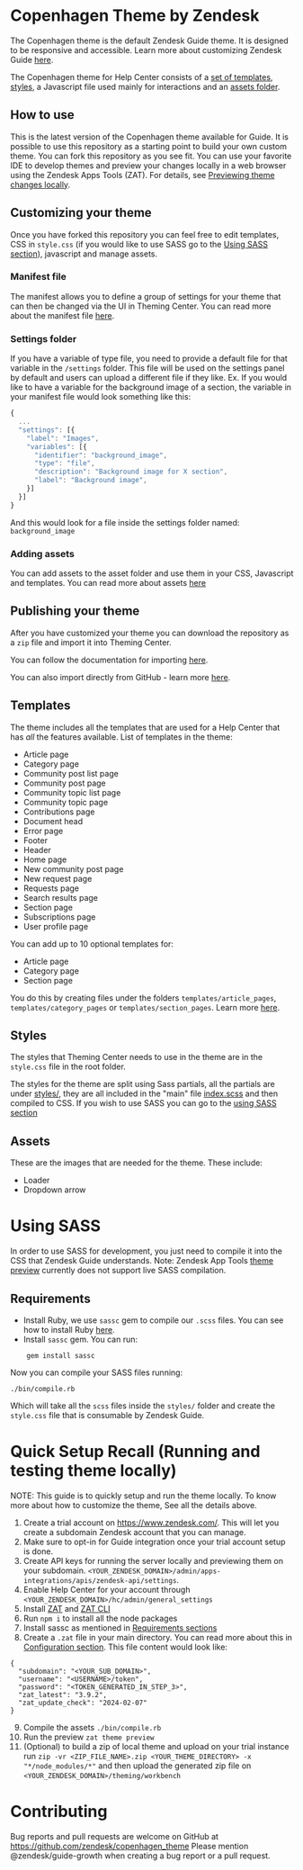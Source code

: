 # Copenhagen Theme by Zendesk

The Copenhagen theme is the default Zendesk Guide theme. It is designed to be responsive and accessible.
Learn more about customizing Zendesk Guide [here](https://support.zendesk.com/hc/en-us/sections/206670747).

The Copenhagen theme for Help Center consists of a [set of templates](#templates), [styles](#styles), a Javascript file used mainly for interactions and an [assets folder](#assets).

## How to use
This is the latest version of the Copenhagen theme available for Guide. It is possible to use this repository as a starting point to build your own custom theme. You can fork this repository as you see fit.
You can use your favorite IDE to develop themes and preview your changes locally in a web browser using the Zendesk Apps Tools (ZAT). For details, see [Previewing theme changes locally](https://support.zendesk.com/hc/en-us/articles/115014810447).

## Customizing your theme
Once you have forked this repository you can feel free to edit templates, CSS in `style.css` (if you would like to use SASS go to the [Using SASS section](#using-sass)), javascript and manage assets.

### Manifest file
The manifest allows you to define a group of settings for your theme that can then be changed via the UI in Theming Center.
You can read more about the manifest file [here](https://support.zendesk.com/hc/en-us/articles/115012547687).

### Settings folder
If you have a variable of type file, you need to provide a default file for that variable in the `/settings` folder. This file will be used on the settings panel by default and users can upload a different file if they like.
Ex.
If you would like to have a variable for the background image of a section, the variable in your manifest file would look something like this:

```js
{
  ...
  "settings": [{
    "label": "Images",
    "variables": [{
      "identifier": "background_image",
      "type": "file",
      "description": "Background image for X section",
      "label": "Background image",
    }]
  }]
}

```

And this would look for a file inside the settings folder named: `background_image`

### Adding assets
You can add assets to the asset folder and use them in your CSS, Javascript and templates.
You can read more about assets [here](https://support.zendesk.com/hc/en-us/articles/115012399428)


## Publishing your theme
After you have customized your theme you can download the repository as a `zip` file and import it into Theming Center.

You can follow the documentation for importing [here](https://support.zendesk.com/hc/en-us/articles/115012794168).

You can also import directly from GitHub - learn more [here](https://support.zendesk.com/hc/en-us/community/posts/360004400007).

## Templates
The theme includes all the templates that are used for a Help Center that has *all* the features available.
List of templates in the theme:
* Article page
* Category page
* Community post list page
* Community post page
* Community topic list page
* Community topic page
* Contributions page
* Document head
* Error page
* Footer
* Header
* Home page
* New community post page
* New request page
* Requests page
* Search results page
* Section page
* Subscriptions page
* User profile page

You can add up to 10 optional templates for:
 * Article page
 * Category page
 * Section page

You do this by creating files under the folders `templates/article_pages`, `templates/category_pages` or `templates/section_pages`.
Learn more [here](https://support.zendesk.com/hc/en-us/articles/360001948367).

## Styles
The styles that Theming Center needs to use in the theme are in the `style.css` file in the root folder.

The styles for the theme are split using Sass partials, all the partials are under [styles/](/blob/master/styles/), they are all included in the "main" file [index.scss](/blob/master/styles/index.scss) and then compiled to CSS.
If you wish to use SASS you can go to the [using SASS section](#using-sass)

## Assets
These are the images that are needed for the theme.
These include:
* Loader
* Dropdown arrow

# Using SASS
In order to use SASS for development, you just need to compile it into the CSS that Zendesk Guide understands.
Note: Zendesk App Tools [theme preview](#publishing-your-theme) currently does not support live SASS compilation.

## Requirements

- Install Ruby, we use `sassc` gem to compile our `.scss` files. You can see how to install Ruby [here](https://www.ruby-lang.org/en/documentation/installation/).
- Install `sassc` gem. You can run:
```
    gem install sassc
```

Now you can compile your SASS files running:
```
./bin/compile.rb
```
Which will take all the `scss` files inside the `styles/` folder and create the `style.css` file that is consumable by Zendesk Guide.


# Quick Setup Recall (Running and testing theme locally)

NOTE: This guide is to quickly setup and run the theme locally. To know more about how to customize the theme, See all the details above.

1. Create a trial account on https://www.zendesk.com/. This will let you create a subdomain Zendesk account that you can manage.
2. Make sure to opt-in for Guide integration once your trial account setup is done.
3. Create API keys for running the server locally and previewing them on your subdomain. `<YOUR_ZENDESK_DOMAIN>/admin/apps-integrations/apis/zendesk-api/settings`.
4. Enable Help Center for your account through `<YOUR_ZENDESK_DOMAIN>/hc/admin/general_settings`
5. Install [ZAT](https://developer.zendesk.com/documentation/apps/zendesk-app-tools-zat/installing-and-using-zat/) and [ZAT CLI](https://support.zendesk.com/hc/en-us/articles/4408822095642-Previewing-theme-changes-locally)
6. Run `npm i` to install all the node packages
7. Install sassc as mentioned in [Requirements sections](#requirements)
8. Create a `.zat` file in your main directory. You can read more about this in [Configuration section](https://developer.zendesk.com/documentation/apps/zendesk-app-tools-zat/installing-and-using-zat/#configuring-updates). This file content would look like:
```
{
  "subdomain": "<YOUR_SUB_DOMAIN>",
  "username": "<USERNAME>/token",
  "password": "<TOKEN_GENERATED_IN_STEP_3>",
  "zat_latest": "3.9.2",
  "zat_update_check": "2024-02-07"
}
```
9. Compile the assets `./bin/compile.rb`
10. Run the preview `zat theme preview`
11. (Optional) to build a zip of local theme and upload on your trial instance run `zip -vr <ZIP_FILE_NAME>.zip <YOUR_THEME_DIRECTORY> -x "*/node_modules/*"` and then upload the generated zip file on `<YOUR_ZENDESK_DOMAIN>/theming/workbench`


# Contributing
Bug reports and pull requests are welcome on GitHub at https://github.com/zendesk/copenhagen_theme
Please mention @zendesk/guide-growth when creating a bug report or a pull request.
